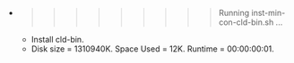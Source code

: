 * >>>>>>>>> Running inst-min-con-cld-bin.sh ...
  * Install cld-bin.
  * Disk size = 1310940K. Space Used = 12K. Runtime = 00:00:00:01.
